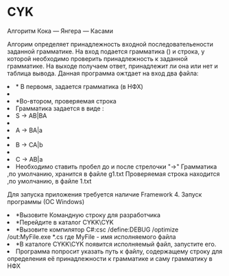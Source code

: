 # CYK
Алгоритм Кока — Янгера — Касами

Алгорим определяет принадлежность входной последовательености заданной грамматике.
На вход подается грамматика () и строка, у которой необходимо проверить принадлежность к заданной грамматике. 
На выходе получаем ответ, принадлежит ли она или нет и таблица вывода.
Данная программа ожтдает на вход два файла:
  <li>* В первомя, задается грамматика (в НФХ) <li>
  <li>*Во-втором, проверяемая строка <li>
Грамматика задается в виде :
<li>S -> AB|BA<li>
<li>A -> BA|a<li>
<li>B -> CA|b<li>
<li>C -> AB|a<li>
Необходимо ставить пробел до и после стрелочки "->"
Грамматика ,по умолчанию, хранится в файле g1.txt
Проверяемая строка находится ,по умолчанию, в файле 1.txt

Для запуска приложения требуется наличие Framework 4.
Запуск программы (ОС Windows)
<li>*Вызовите Командную строку для разработчика</li>
<li>*Перейдите в каталог CYKK\CYK </li>
<li>*Вызовите компилятор C#:csc /define:DEBUG /optimize /out:MyFile.exe *.cs   где MyFile - имя исполняемого файла </li>
<li>*В каталоге CYKK\CYK появится исполняемый файл, запустите его.</li>
<li>Программа попросит указать путь к файлу, 
содержащему строку для определения её принадлежности к грамматике и саму грамматику в НФХ</li>
